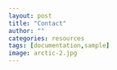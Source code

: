 ```yaml
---
layout: post
title: "Contact"
author: ""
categories: resources
tags: [documentation,sample]
image: arctic-2.jpg
---
```


